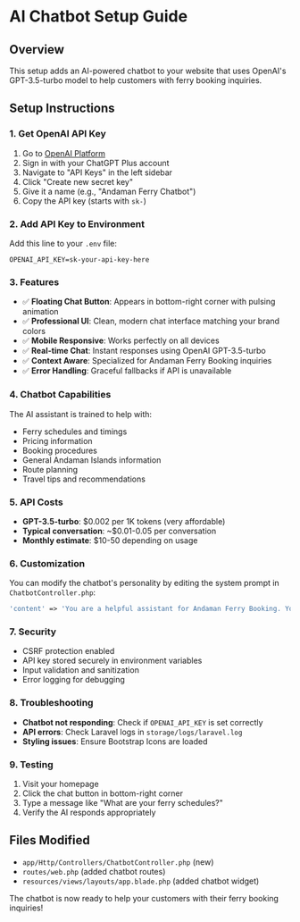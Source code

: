 # AI Chatbot Setup Guide

## Overview
This setup adds an AI-powered chatbot to your website that uses OpenAI's GPT-3.5-turbo model to help customers with ferry booking inquiries.

## Setup Instructions

### 1. Get OpenAI API Key
1. Go to [OpenAI Platform](https://platform.openai.com/)
2. Sign in with your ChatGPT Plus account
3. Navigate to "API Keys" in the left sidebar
4. Click "Create new secret key"
5. Give it a name (e.g., "Andaman Ferry Chatbot")
6. Copy the API key (starts with `sk-`)

### 2. Add API Key to Environment
Add this line to your `.env` file:
```
OPENAI_API_KEY=sk-your-api-key-here
```

### 3. Features
- ✅ **Floating Chat Button**: Appears in bottom-right corner with pulsing animation
- ✅ **Professional UI**: Clean, modern chat interface matching your brand colors
- ✅ **Mobile Responsive**: Works perfectly on all devices
- ✅ **Real-time Chat**: Instant responses using OpenAI GPT-3.5-turbo
- ✅ **Context Aware**: Specialized for Andaman Ferry Booking inquiries
- ✅ **Error Handling**: Graceful fallbacks if API is unavailable

### 4. Chatbot Capabilities
The AI assistant is trained to help with:
- Ferry schedules and timings
- Pricing information
- Booking procedures
- General Andaman Islands information
- Route planning
- Travel tips and recommendations

### 5. API Costs
- **GPT-3.5-turbo**: $0.002 per 1K tokens (very affordable)
- **Typical conversation**: ~$0.01-0.05 per conversation
- **Monthly estimate**: $10-50 depending on usage

### 6. Customization
You can modify the chatbot's personality by editing the system prompt in `ChatbotController.php`:

```php
'content' => 'You are a helpful assistant for Andaman Ferry Booking. You help customers with ferry bookings, schedules, pricing, and general information about Andaman Islands. Be friendly, informative, and always encourage them to book through the website. Keep responses concise and helpful.'
```

### 7. Security
- CSRF protection enabled
- API key stored securely in environment variables
- Input validation and sanitization
- Error logging for debugging

### 8. Troubleshooting
- **Chatbot not responding**: Check if `OPENAI_API_KEY` is set correctly
- **API errors**: Check Laravel logs in `storage/logs/laravel.log`
- **Styling issues**: Ensure Bootstrap Icons are loaded

### 9. Testing
1. Visit your homepage
2. Click the chat button in bottom-right corner
3. Type a message like "What are your ferry schedules?"
4. Verify the AI responds appropriately

## Files Modified
- `app/Http/Controllers/ChatbotController.php` (new)
- `routes/web.php` (added chatbot routes)
- `resources/views/layouts/app.blade.php` (added chatbot widget)

The chatbot is now ready to help your customers with their ferry booking inquiries!
